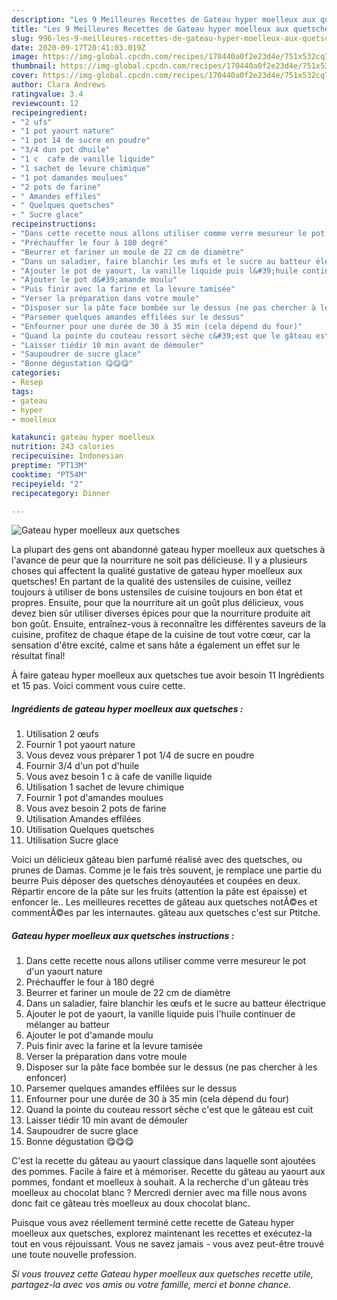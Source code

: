 ```yaml
---
description: "Les 9 Meilleures Recettes de Gateau hyper moelleux aux quetsches"
title: "Les 9 Meilleures Recettes de Gateau hyper moelleux aux quetsches"
slug: 996-les-9-meilleures-recettes-de-gateau-hyper-moelleux-aux-quetsches
date: 2020-09-17T20:41:03.019Z
image: https://img-global.cpcdn.com/recipes/170440a0f2e23d4e/751x532cq70/gateau-hyper-moelleux-aux-quetsches-photo-principale-de-la-recette.jpg
thumbnail: https://img-global.cpcdn.com/recipes/170440a0f2e23d4e/751x532cq70/gateau-hyper-moelleux-aux-quetsches-photo-principale-de-la-recette.jpg
cover: https://img-global.cpcdn.com/recipes/170440a0f2e23d4e/751x532cq70/gateau-hyper-moelleux-aux-quetsches-photo-principale-de-la-recette.jpg
author: Clara Andrews
ratingvalue: 3.4
reviewcount: 12
recipeingredient:
- "2 ufs"
- "1 pot yaourt nature"
- "1 pot 14 de sucre en poudre"
- "3/4 dun pot dhuile"
- "1 c  cafe de vanille liquide"
- "1 sachet de levure chimique"
- "1 pot damandes moulues"
- "2 pots de farine"
- " Amandes effiles"
- " Quelques quetsches"
- " Sucre glace"
recipeinstructions:
- "Dans cette recette nous allons utiliser comme verre mesureur le pot d&#39;un yaourt nature"
- "Préchauffer le four à 180 degré"
- "Beurrer et fariner un moule de 22 cm de diamètre"
- "Dans un saladier, faire blanchir les œufs et le sucre au batteur électrique"
- "Ajouter le pot de yaourt, la vanille liquide puis l&#39;huile continuer de mélanger au batteur"
- "Ajouter le pot d&#39;amande moulu"
- "Puis finir avec la farine et la levure tamisée"
- "Verser la préparation dans votre moule"
- "Disposer sur la pâte face bombée sur le dessus (ne pas chercher à les enfoncer)"
- "Parsemer quelques amandes effilées sur le dessus"
- "Enfourner pour une durée de 30 à 35 min (cela dépend du four)"
- "Quand la pointe du couteau ressort sèche c&#39;est que le gâteau est cuit"
- "Laisser tiédir 10 min avant de démouler"
- "Saupoudrer de sucre glace"
- "Bonne dégustation 😋😋😋"
categories:
- Resep
tags:
- gateau
- hyper
- moelleux

katakunci: gateau hyper moelleux 
nutrition: 243 calories
recipecuisine: Indonesian
preptime: "PT13M"
cooktime: "PT54M"
recipeyield: "2"
recipecategory: Dinner

---
```



![Gateau hyper moelleux aux quetsches](https://img-global.cpcdn.com/recipes/170440a0f2e23d4e/751x532cq70/gateau-hyper-moelleux-aux-quetsches-photo-principale-de-la-recette.jpg)

La plupart des gens ont abandonné gateau hyper moelleux aux quetsches à l'avance de peur que la nourriture ne soit pas délicieuse. Il y a plusieurs choses qui affectent la qualité gustative de gateau hyper moelleux aux quetsches! En partant de la qualité des ustensiles de cuisine, veillez toujours à utiliser de bons ustensiles de cuisine toujours en bon état et propres. Ensuite, pour que la nourriture ait un goût plus délicieux, vous devez bien sûr utiliser diverses épices pour que la nourriture produite ait bon goût. Ensuite, entraînez-vous à reconnaître les différentes saveurs de la cuisine, profitez de chaque étape de la cuisine de tout votre cœur, car la sensation d'être excité, calme et sans hâte a également un effet sur le résultat final!

<!--inarticleads1-->

À faire gateau hyper moelleux aux quetsches tue avoir besoin 11 Ingrédients et 15 pas. Voici comment vous cuire cette.

##### Ingrédients de gateau hyper moelleux aux quetsches :

1. Utilisation 2 œufs
1. Fournir 1 pot yaourt nature
1. Vous devez vous préparer 1 pot 1/4 de sucre en poudre
1. Fournir 3/4 d&#39;un pot d&#39;huile
1. Vous avez besoin 1 c à cafe de vanille liquide
1. Utilisation 1 sachet de levure chimique
1. Fournir 1 pot d&#39;amandes moulues
1. Vous avez besoin 2 pots de farine
1. Utilisation  Amandes effilées
1. Utilisation  Quelques quetsches
1. Utilisation  Sucre glace


Voici un délicieux gâteau bien parfumé réalisé avec des quetsches, ou prunes de Damas. Comme je le fais très souvent, je remplace une partie du beurre Puis déposer des quetsches dénoyautées et coupées en deux. Répartir encore de la pâte sur les fruits (attention la pâte est épaisse) et enfoncer le.. Les meilleures recettes de gâteau aux quetsches notÃ©es et commentÃ©es par les internautes. gâteau aux quetsches c&#39;est sur Ptitche. 

<!--inarticleads2-->

##### Gateau hyper moelleux aux quetsches instructions :

1. Dans cette recette nous allons utiliser comme verre mesureur le pot d&#39;un yaourt nature
1. Préchauffer le four à 180 degré
1. Beurrer et fariner un moule de 22 cm de diamètre
1. Dans un saladier, faire blanchir les œufs et le sucre au batteur électrique
1. Ajouter le pot de yaourt, la vanille liquide puis l&#39;huile continuer de mélanger au batteur
1. Ajouter le pot d&#39;amande moulu
1. Puis finir avec la farine et la levure tamisée
1. Verser la préparation dans votre moule
1. Disposer sur la pâte face bombée sur le dessus (ne pas chercher à les enfoncer)
1. Parsemer quelques amandes effilées sur le dessus
1. Enfourner pour une durée de 30 à 35 min (cela dépend du four)
1. Quand la pointe du couteau ressort sèche c&#39;est que le gâteau est cuit
1. Laisser tiédir 10 min avant de démouler
1. Saupoudrer de sucre glace
1. Bonne dégustation 😋😋😋


C&#39;est la recette du gâteau au yaourt classique dans laquelle sont ajoutées des pommes. Facile à faire et à mémoriser. Recette du gâteau au yaourt aux pommes, fondant et moelleux à souhait. A la recherche d&#39;un gâteau très moelleux au chocolat blanc ? Mercredi dernier avec ma fille nous avons donc fait ce gâteau très moelleux au doux chocolat blanc. 

<!--inarticleads1-->

<p>
Puisque vous avez réellement terminé cette recette de Gateau hyper moelleux aux quetsches, explorez maintenant les recettes et exécutez-la tout en vous réjouissant. Vous ne savez jamais - vous avez peut-être trouvé une toute nouvelle profession.
</p>

<p>
<i>Si vous trouvez cette Gateau hyper moelleux aux quetsches recette utile, partagez-la avec vos amis ou votre famille, merci et bonne chance.</i>
</p>
